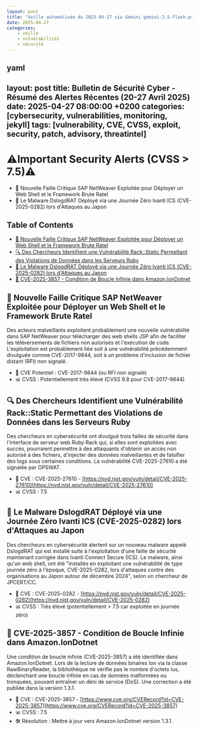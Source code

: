 ```yaml
---
layout: post
title: "Veille automatisée du 2025-04-27 via Gemini gemini-2.5-flash-preview-04-17"
date: 2025-04-27
categories:
    - veille
    - vulnérabilités
    - sécurité
---
```

yaml
---
layout: post
title: Bulletin de Sécurité Cyber - Résumé des Alertes Récentes (20-27 Avril 2025)
date: 2025-04-27 08:00:00 +0200
categories: [cybersecurity, vulnerabilities, monitoring, jekyll]
tags: [vulnerability, CVE, CVSS, exploit, security, patch, advisory, threatintel]
---

# ⚠️Important Security Alerts (CVSS > 7.5)⚠️

* 🚨 Nouvelle Faille Critique SAP NetWeaver Exploitée pour Déployer un Web Shell et le Framework Brute Ratel
* 🚨 Le Malware DslogdRAT Déployé via une Journée Zéro Ivanti ICS (CVE-2025-0282) lors d'Attaques au Japon

## Table of Contents

* [🚨 Nouvelle Faille Critique SAP NetWeaver Exploitée pour Déployer un Web Shell et le Framework Brute Ratel](#nouvelle-faille-critique-sap-netweaver-exploitée-pour-déployer-un-web-shell-et-le-framework-brute-ratel)
* [🔍 Des Chercheurs Identifient une Vulnérabilité Rack::Static Permettant des Violations de Données dans les Serveurs Ruby](#des-chercheurs-identifient-une-vulnérabilité-rackstatic-permettant-des-violations-de-données-dans-les-serveurs-ruby)
* [👾 Le Malware DslogdRAT Déployé via une Journée Zéro Ivanti ICS (CVE-2025-0282) lors d'Attaques au Japon](#le-malware-dslogdrat-déployé-via-une-journée-zéro-ivanti-ics-cve-2025-0282-lors-dattaques-au-japon)
* [🐛 CVE-2025-3857 - Condition de Boucle Infinie dans Amazon.IonDotnet](#cve-2025-3857---condition-de-boucle-infinie-dans-amazoniondotnet)

## 🚨 Nouvelle Faille Critique SAP NetWeaver Exploitée pour Déployer un Web Shell et le Framework Brute Ratel

Des acteurs malveillants exploitent probablement une nouvelle vulnérabilité dans SAP NetWeaver pour télécharger des web shells JSP afin de faciliter les téléversements de fichiers non autorisés et l'exécution de code.
L'exploitation est probablement liée soit à une vulnérabilité précédemment divulguée comme CVE-2017-9844, soit à un problème d'inclusion de fichier distant (RFI) non signalé.

* 🔗 CVE Potentiel : CVE-2017-9844 (ou RFI non signalé)
* 📊 CVSS : Potentiellement très élevé (CVSS 9.8 pour CVE-2017-9844)

## 🔍 Des Chercheurs Identifient une Vulnérabilité Rack::Static Permettant des Violations de Données dans les Serveurs Ruby

Des chercheurs en cybersécurité ont divulgué trois failles de sécurité dans l'interface de serveur web Ruby Rack qui, si elles sont exploitées avec succès, pourraient permettre à des attaquants d'obtenir un accès non autorisé à des fichiers, d'injecter des données malveillantes et de falsifier des logs sous certaines conditions.
La vulnérabilité CVE-2025-27610 a été signalée par OPSWAT.

* 🔗 CVE : CVE-2025-27610 - [https://nvd.nist.gov/vuln/detail/CVE-2025-27610](https://nvd.nist.gov/vuln/detail/CVE-2025-27610)
* 📊 CVSS : 7.5

## 👾 Le Malware DslogdRAT Déployé via une Journée Zéro Ivanti ICS (CVE-2025-0282) lors d'Attaques au Japon

Des chercheurs en cybersécurité alertent sur un nouveau malware appelé DslogdRAT qui est installé suite à l'exploitation d'une faille de sécurité maintenant corrigée dans Ivanti Connect Secure (ICS).
Le malware, ainsi qu'un web shell, ont été "installés en exploitant une vulnérabilité de type journée zéro à l'époque, CVE-2025-0282, lors d'attaques contre des organisations au Japon autour de décembre 2024", selon un chercheur de JPCERT/CC.

* 🔗 CVE : CVE-2025-0282 - [https://nvd.nist.gov/vuln/detail/CVE-2025-0282](https://nvd.nist.gov/vuln/detail/CVE-2025-0282)
* 📊 CVSS : Très élevé (potentiellement > 7.5 car exploitée en journée zéro)

## 🐛 CVE-2025-3857 - Condition de Boucle Infinie dans Amazon.IonDotnet

Une condition de boucle infinie (CVE-2025-3857) a été identifiée dans Amazon.IonDotnet. Lors de la lecture de données binaires Ion via la classe RawBinaryReader, la bibliothèque ne vérifie pas le nombre d'octets lus, déclenchant une boucle infinie en cas de données malformées ou tronquées, pouvant entraîner un déni de service (DoS). Une correction a été publiée dans la version 1.3.1.

* 🔗 CVE : CVE-2025-3857 - [https://www.cve.org/CVERecord?id=CVE-2025-3857](https://www.cve.org/CVERecord?id=CVE-2025-3857)
* 📊 CVSS : 7.5
* 🛠️ Résolution : Mettre à jour vers Amazon.IonDotnet version 1.3.1.